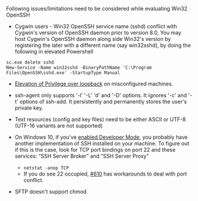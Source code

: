 Following issues/limitations need to be considered while evaluating Win32 OpenSSH
- Cygwin users - Win32 OpenSSH service name (sshd) conflict with Cygwin's version of OpenSSH daemon prior to version 8.0, 
You may host Cygwin's OpenSSH daemon along side Win32's version by registering the later with a different name (say win32sshd), by doing the following in elevated Powershell
```
sc.exe delete sshd
New-Service -Name win32sshd -BinaryPathName 'C:\Program Files\OpenSSH\sshd.exe' -StartupType Manual
```
- [Elevation of Privilege over loopback](https://github.com/PowerShell/Win32-OpenSSH/issues/680) on misconfigured machines.
- ssh-agent only supports '-l' '-L' 'd' and '-D' options. It ignores '-c' and '-t' options of ssh-add. It persistently and permanently stores the user's private key.
- Text resources (config and key files) need to be either ASCII or UTF-8 (UTF-16 variants are not supported)
- On Windows 10, if you've [enabled Developer Mode](https://docs.microsoft.com/en-us/windows/uwp/get-started/enable-your-device-for-development), you probably have another implementation of SSH installed on your machine.
To figure out if this is the case, look for TCP port bindings on port 22 and these services: “SSH Server Broker” and “SSH Server Proxy”
    * `netstat -anop TCP`
    * If you do see 22 occupied, [#610](https://github.com/PowerShell/Win32-OpenSSH/issues/610) has workarounds to deal with port conflict. 

- SFTP doesn't support chmod
